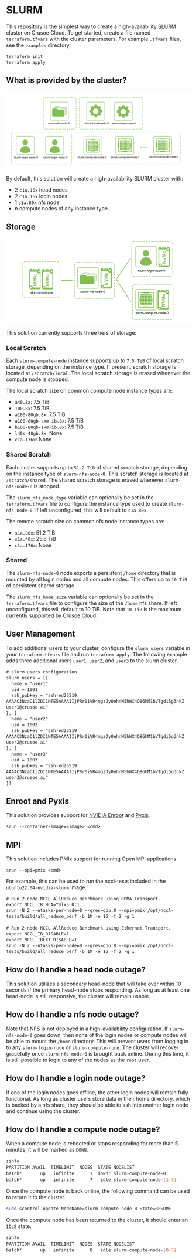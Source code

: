 # SLURM
This repository is the simplest way to create a high-availability
[SLURM](https://slurm.schedmd.com/quickstart.html) cluster on Crusoe Cloud.
To get started, create a file named `terraform.tfvars` with the cluster
parameters. For example `.tfvars` files, see the `examples` directory.
```
terraform init
terraform apply
```

## What is provided by the cluster?
![cluster architecture](docs/img/slurm.png)

By default, this solution will create a high-availability SLURM cluster with:
* 2 `c1a.16x` head nodes
* 2 `c1a.16x` login nodes
* 1 `s1a.80x` nfs node
* n compute nodes of any instance type.

## Storage
![storage architecture](docs/img/slurm-storage.png)

This solution currently supports three tiers of storage:

### Local Scratch
Each `slurm-compute-node` instance supports up to `7.5 TiB` of local scratch
storage, depending on the instance type. If present, scratch storage is located
at `/scratch/local`.  The local scratch storage is erased whenever the compute
node is stopped.

The local scratch size on common compute node instance types are:
* `a40.8x`: 7.5 TiB
* `100.8x`: 7.5 TiB
* `a100-80gb.8x`: 7.5 TiB
* `a100-80gb-sxm-ib.8x`: 7.5 TiB
* `h100-80gb-sxm-ib.8x`: 7.5 TiB
* `l40s-48gb.8x`: None
* `c1a.176x`: None

### Shared Scratch
Each cluster supports up to `51.2 TiB` of shared scratch storage, depending on
the instance type of `slurm-nfs-node-0`. This scratch storage is located at
`/scratch/shared`. The shared scratch storage is erased whenever
`slurm-nfs-node-0` is stopped.

The `slurm_nfs_node_type` variable can optionally be set in the `terraform.tfvars` file
to configure the instance type used to create `slurm-nfs-node-0`. If left unconfigured,
this will default to `s1a.80x`.

The remote scratch size on common nfs node instance types are:
* `s1a.80x`: 51.2 TiB
* `s1a.40x`: 25.6 TiB
* `c1a.176x`: None

### Shared
The `slurm-nfs-node-0` node exports a persistent `/home` directory that is mounted by
all login nodes and all compute nodes. This offers up to `10 TiB` of persistent shared
storage.

The `slurm_nfs_home_size` variable can optionally be set in the `terraform.tfvars` file
to configure the size of the `/home` nfs share. If left unconfigured, this will default
to 10 TiB. Note that `10 TiB` is the maximum currently supported by Crusoe Cloud.

## User Management
To add additional users to your cluster, configure the `slurm_users` variable in your
`terraform.tfvars` file and run `terraform apply`. The following example adds three
additional users `user1`, `user2`, and `user3` to the slurm cluster.
```
# slurm users configuration
slurm_users = [{
  name = "user1"
  uid = 1001
  ssh_pubkey = "ssh-ed25519 AAAAC3NzaC1lZDI1NTE5AAAAIIjPRr0iVR4mgzJy0ehnM5hWX4O86hM1bVTgdi5g3nkZ user1@crusoe.ai"
}, {
  name = "user2"
  uid = 1002
  ssh_pubkey = "ssh-ed25519 AAAAC3NzaC1lZDI1NTE5AAAAIIjPRr0iVR4mgzJy0ehnM5hWX4O86hM1bVTgdi5g3nkZ user2@crusoe.ai"
}, {
  name = "user3"
  uid = 1003
  ssh_pubkey = "ssh-ed25519 AAAAC3NzaC1lZDI1NTE5AAAAIIjPRr0iVR4mgzJy0ehnM5hWX4O86hM1bVTgdi5g3nkZ user3@crusoe.ai"
}]
```

## Enroot and Pyxis
This solution provides support for [NVIDIA Enroot](https://github.com/nvidia/enroot)
and [Pyxis](https://github.com/NVIDIA/pyxis).
```
srun --container-image=<image> <cmd>
```

## MPI
This solution includes PMIx support for running Open MPI applications.
```
srun --mpi=pmix <cmd>
```

For example, this can be used to run the nccl-tests included in the `ubuntu22.04-nvidia-slurm` image.
```
# Run 2-node NCCL AllReduce Benchmark using RDMA Transport.
export NCCL_IB_HCA=^mlx5_0:1
srun -N 2 --ntasks-per-node=8 --gres=gpu:8 --mpi=pmix /opt/nccl-tests/build/all_reduce_perf -b 1M -e 1G -f 2 -g 1

# Run 2-node NCCL AllReduce Benchmark using Ethernet Transport.
export NCCL_IB_DISABLE=1
export NCCL_IBEXT_DISABLE=1
srun -N 2 --ntasks-per-node=8 --gres=gpu:8 --mpi=pmix /opt/nccl-tests/build/all_reduce_perf -b 1M -e 1G -f 2 -g 1
```

## How do I handle a head node outage?
This solution utilizes a secondary head-node that will take over within 10
seconds if the primary head-node stops responding. As long as at least one
head-node is still responsive, the cluster will remain usable.

## How do I handle a nfs node outage?
Note that NFS is not deployed in a high-availability configuration.
If `slurm-nfs-node-0` goes down, then none of the login nodes or compute
nodes will be able to mount the `/home` directory. This will prevent users
from logging in to any `slurm-login-node` or `slurm-compute-node`. The cluster
will recover gracefully once `slurm-nfs-node-0` is brought back online. 
During this time, it is still possible to login to any of the nodes as
the `root` user.

## How do I handle a login node outage?
If one of the login nodes goes offline, the other login nodes will remain
fully functional. As long as cluster users store data in their home directory,
which is backed by a nfs share, they should be able to ssh into another login
node and continue using the cluster.

## How do I handle a compute node outage?
When a compute node is rebooted or stops responding for more than 5 minutes,
it will be marked as `DOWN`.

```bash
sinfo
PARTITION AVAIL  TIMELIMIT  NODES  STATE NODELIST
batch*       up   infinite      1  down* slurm-compute-node-0
batch*       up   infinite      7   idle slurm-compute-node-[1-7]
```

Once the compute node is back online, the following command can be used to return
it to the cluster.
```bash
sudo scontrol update NodeName=slurm-compute-node-0 State=RESUME
```

Once the compute node has been returned to the cluster, it should enter an `IDLE` state.
```bash
sinfo
PARTITION AVAIL  TIMELIMIT  NODES  STATE NODELIST
batch*       up   infinite      8   idle slurm-compute-node-[0-7]
```
